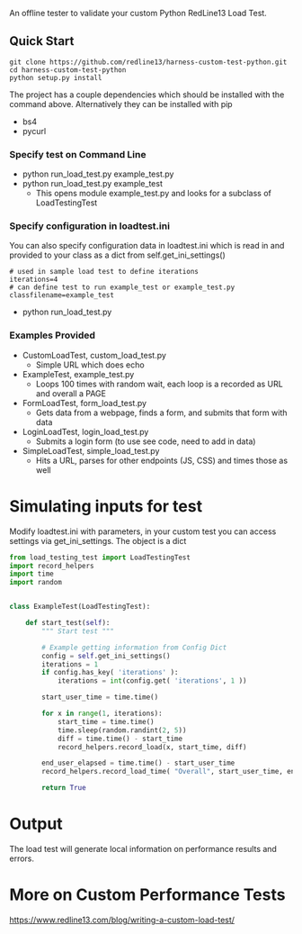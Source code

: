 An offline tester to validate your custom Python RedLine13 Load Test.

## Quick Start
```
git clone https://github.com/redline13/harness-custom-test-python.git
cd harness-custom-test-python
python setup.py install
```
The project has a couple dependencies which should be installed with the command above. Alternatively they can be installed with pip
* bs4
* pycurl


### Specify test on Command Line
* python run_load_test.py example_test.py
* python run_load_test.py example_test
  * This opens module example_test.py and looks for a subclass of LoadTestingTest

### Specify configuration in loadtest.ini
  You can also specify configuration data in loadtest.ini which is read in and provided to your class as a dict from self.get_ini_settings()
```
# used in sample load test to define iterations
iterations=4
# can define test to run example_test or example_test.py
classfilename=example_test
```
  * python run_load_test.py

### Examples Provided
- CustomLoadTest, custom_load_test.py
  - Simple URL which does echo
- ExampleTest, example_test.py
  - Loops 100 times with random wait, each loop is a recorded as URL and overall a PAGE
- FormLoadTest, form_load_test.py
  - Gets data from a webpage, finds a form, and submits that form with data
- LoginLoadTest, login_load_test.py
  - Submits a login form (to use see code, need to add in data)
- SimpleLoadTest, simple_load_test.py 
  - Hits a URL, parses for other endpoints (JS, CSS) and times those as well

# Simulating inputs for test
Modify loadtest.ini with parameters, in your custom test you can access settings via get_ini_settings.  The object is a dict

```python
from load_testing_test import LoadTestingTest
import record_helpers
import time
import random


class ExampleTest(LoadTestingTest):

    def start_test(self):
        """ Start test """

        # Example getting information from Config Dict
        config = self.get_ini_settings()
        iterations = 1
        if config.has_key( 'iterations' ):
            iterations = int(config.get( 'iterations', 1 ))

        start_user_time = time.time()

        for x in range(1, iterations):
            start_time = time.time()
            time.sleep(random.randint(2, 5))
            diff = time.time() - start_time
            record_helpers.record_load(x, start_time, diff)

        end_user_elapsed = time.time() - start_user_time
        record_helpers.record_load_time( "Overall", start_user_time, end_user_elapsed)

        return True
```

# Output
The load test will generate local information on performance results and errors.

# More on Custom Performance Tests
https://www.redline13.com/blog/writing-a-custom-load-test/
